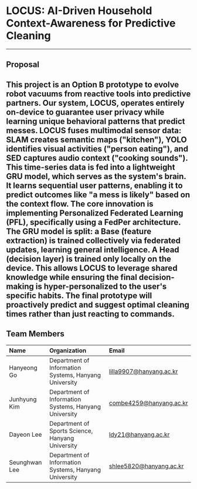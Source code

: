 # LOCUS: AI-Driven Household Context-Awareness for Predictive Cleaning
---
## Proposal

###
This project is an Option B prototype to evolve robot vacuums from reactive tools into predictive partners. Our system, LOCUS, operates entirely on-device to guarantee user privacy while learning unique behavioral patterns that predict messes. LOCUS fuses multimodal sensor data: SLAM creates semantic maps ("kitchen"), YOLO identifies visual activities ("person eating"), and SED captures audio context ("cooking sounds"). This time-series data is fed into a lightweight GRU model, which serves as the system's brain. It learns sequential user patterns, enabling it to predict outcomes like "a mess is likely" based on the context flow. The core innovation is implementing Personalized Federated Learning (PFL), specifically using a FedPer architecture. The GRU model is split: a Base (feature extraction) is trained collectively via federated updates, learning general intelligence. A Head (decision layer) is trained only locally on the device. This allows LOCUS to leverage shared knowledge while ensuring the final decision-making is hyper-personalized to the user's specific habits. The final prototype will proactively predict and suggest optimal cleaning times rather than just reacting to commands.
---
## Team Members

| Name | Organization | Email |
| :--- | :--- | :--- |
| Hanyeong Go | Department of Information Systems, Hanyang University | lilla9907@hanyang.ac.kr |
| Junhyung Kim | Department of Information Systems, Hanyang University | combe4259@hanyang.ac.kr |
| Dayeon Lee | Department of Sports Science, Hanyang University | ldy21@hanyang.ac.kr |
| Seunghwan Lee | Department of Information Systems, Hanyang University | shlee5820@hanyang.ac.kr |

